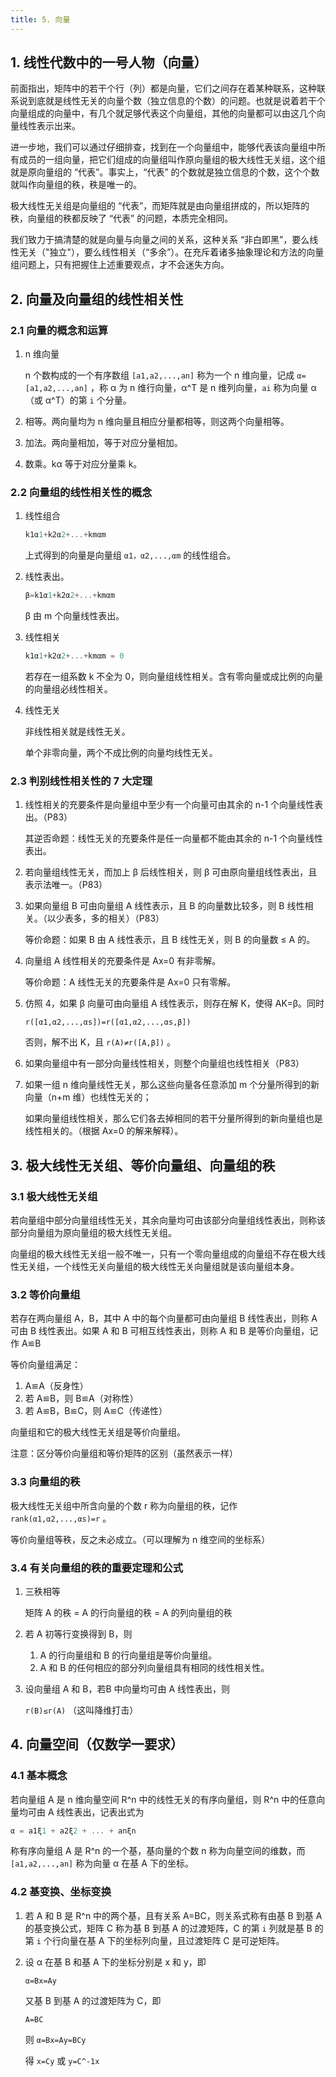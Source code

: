 ```yaml
---
title: 5. 向量
---
```


## 1. 线性代数中的一号人物（向量）

前面指出，矩阵中的若干个行（列）都是向量，它们之间存在着某种联系，这种联系说到底就是线性无关的向量个数（独立信息的个数）的问题。也就是说着若干个向量组成的向量中，有几个就足够代表这个向量组，其他的向量都可以由这几个向量线性表示出来。

进一步地，我们可以通过仔细排查，找到在一个向量组中，能够代表该向量组中所有成员的一组向量，把它们组成的向量组叫作原向量组的极大线性无关组，这个组就是原向量组的 “代表”。事实上，“代表” 的个数就是独立信息的个数，这个个数就叫作向量组的秩，秩是唯一的。

极大线性无关组是向量组的 “代表”，而矩阵就是由向量组拼成的，所以矩阵的秩，向量组的秩都反映了 “代表” 的问题，本质完全相同。

我们致力于搞清楚的就是向量与向量之间的关系，这种关系 “非白即黑”，要么线性无关（"独立"），要么线性相关（“多余”）。在充斥着诸多抽象理论和方法的向量组问题上，只有把握住上述重要观点，才不会迷失方向。

## 2. 向量及向量组的线性相关性

### 2.1 向量的概念和运算

1. n 维向量

   n 个数构成的一个有序数组 `[a1,a2,...,an]` 称为一个 n 维向量，记成 `α=[a1,a2,...,an]` ，称 α 为 n 维行向量，α^T 是 n 维列向量，`ai` 称为向量 α（或 α^T）的第 `i` 个分量。

2. 相等。两向量均为 n 维向量且相应分量都相等，则这两个向量相等。

3. 加法。两向量相加，等于对应分量相加。

4. 数乘。kα 等于对应分量乘 k。

### 2.2 向量组的线性相关性的概念

1. 线性组合

   ```c++
   k1α1+k2α2+...+kmαm
   ```

   上式得到的向量是向量组 `α1，α2,...,αm` 的线性组合。

2. 线性表出。

   ```c++
   β=k1α1+k2α2+...+kmαm
   ```

   β 由 m 个向量线性表出。

3. 线性相关

   ```c++
   k1α1+k2α2+...+kmαm = 0
   ```

   若存在一组系数 k 不全为 0，则向量组线性相关。含有零向量或成比例的向量的向量组必线性相关。

4. 线性无关

   非线性相关就是线性无关。

   单个非零向量，两个不成比例的向量均线性无关。

### 2.3 判别线性相关性的 7 大定理

1. 线性相关的充要条件是向量组中至少有一个向量可由其余的 n-1 个向量线性表出。（P83）

   其逆否命题：线性无关的充要条件是任一向量都不能由其余的 n-1 个向量线性表出。

2. 若向量组线性无关，而加上 β 后线性相关，则 β 可由原向量组线性表出，且表示法唯一。（P83）

3. 如果向量组 B 可由向量组 A 线性表示，且 B 的向量数比较多，则 B 线性相关。（以少表多，多的相关）（P83）

   等价命题：如果 B 由 A 线性表示，且 B 线性无关，则 B 的向量数 ≤ A 的。

4. 向量组 A 线性相关的充要条件是 Ax=0 有非零解。

   等价命题：A 线性无关的充要条件是 Ax=0 只有零解。

5. 仿照 4，如果 β 向量可由向量组 A 线性表示，则存在解 K，使得 AK=β。同时

   `r([α1,α2,...,αs])=r([α1,α2,...,αs,β])`

   否则，解不出 K，且 `r(A)≠r([A,β])` 。

6. 如果向量组中有一部分向量线性相关，则整个向量组也线性相关（P83）

7. 如果一组 n 维向量线性无关，那么这些向量各任意添加 m 个分量所得到的新向量（n+m 维）也线性无关的；

   如果向量组线性相关，那么它们各去掉相同的若干分量所得到的新向量组也是线性相关的。（根据 Ax=0 的解来解释）。

## 3. 极大线性无关组、等价向量组、向量组的秩

### 3.1 极大线性无关组

若向量组中部分向量组线性无关，其余向量均可由该部分向量组线性表出，则称该部分向量组为原向量组的极大线性无关组。

向量组的极大线性无关组一般不唯一，只有一个零向量组成的向量组不存在极大线性无关组，一个线性无关向量组的极大线性无关向量组就是该向量组本身。

### 3.2 等价向量组

若存在两向量组 A，B，其中 A 中的每个向量都可由向量组 B 线性表出，则称 A 可由 B 线性表出。如果 A 和 B 可相互线性表出，则称 A 和 B 是等价向量组，记作 A≌B

等价向量组满足：

1. A≌A（反身性）
2. 若 A≌B，则 B≌A（对称性）
3. 若 A≌B，B≌C，则 A≌C（传递性）

向量组和它的极大线性无关组是等价向量组。

注意：区分等价向量组和等价矩阵的区别（虽然表示一样）

### 3.3 向量组的秩

极大线性无关组中所含向量的个数 r 称为向量组的秩，记作 `rank(α1,α2,...,αs)=r` 。

等价向量组等秩，反之未必成立。（可以理解为 n 维空间的坐标系）

### 3.4 有关向量组的秩的重要定理和公式

1. 三秩相等

   矩阵 A 的秩 = A 的行向量组的秩 = A 的列向量组的秩

2. 若 A 初等行变换得到 B，则

   1. A 的行向量组和 B 的行向量组是等价向量组。
   2. A 和 B 的任何相应的部分列向量组具有相同的线性相关性。

3. 设向量组 A 和 B，若B 中向量均可由 A 线性表出，则

   `r(B)≤r(A)` （这叫降维打击）

## 4. 向量空间（仅数学一要求）

### 4.1 基本概念

若向量组 A 是 n 维向量空间 R^n 中的线性无关的有序向量组，则 R^n 中的任意向量均可由 A 线性表出，记表出式为

```c++
α = a1ξ1 + a2ξ2 + ... + anξn
```

称有序向量组 A 是 R^n 的一个基，基向量的个数 n 称为向量空间的维数，而 `[a1,a2,...,an]` 称为向量 α 在基 A 下的坐标。

### 4.2 基变换、坐标变换

1. 若 A 和 B 是 R^n 中的两个基，且有关系 A=BC，则关系式称有由基 B 到基 A 的基变换公式，矩阵 C 称为基 B 到基 A 的过渡矩阵，C 的第 `i` 列就是基 B 的第 `i` 个行向量在基 A 下的坐标列向量，且过渡矩阵 C 是可逆矩阵。

2. 设 α 在基 B 和基 A 下的坐标分别是 x 和 y，即

   `α=Bx=Ay`

   又基 B 到基 A 的过渡矩阵为 C，即

   `A=BC` 

   则 `α=Bx=Ay=BCy`

   得 `x=Cy` 或 `y=C^-1x`